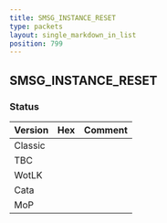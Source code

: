```yaml
---
title: SMSG_INSTANCE_RESET
type: packets
layout: single_markdown_in_list
position: 799
---
```


## SMSG_INSTANCE_RESET

### Status

Version | Hex | Comment
---------- | ---------- | ---------- 
Classic |  |  
TBC |  |  
WotLK |  |  
Cata |  |  
MoP |  |  